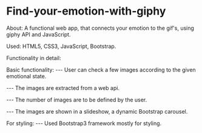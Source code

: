 # Find-your-emotion-with-giphy
About: A functional web app, that connects your emotion to the gif's, using giphy API and JavaScript.

Used: HTML5, CSS3, JavaScript, Bootstrap.

Functionality in detail:

Basic functionality:
--- User can check a few images according to the given emotional state.

--- The images are extracted from a web api.

--- The number of images are to be defined by the user.

--- The images are shown in a slideshow, a dynamic Bootstrap carousel.

For styling:
--- Used Bootstrap3 framework mostly for styling.
